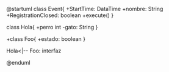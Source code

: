 @startuml
class Event{
    +StartTime: DataTime
    +nombre: String
    +RegistrationClosed: boolean
    +execute()
}

class Hola{
    +perro int
    -gato: String
}

+class Foo{
    +estado: boolean
}

Hola<|-- Foo: interfaz

@enduml 

